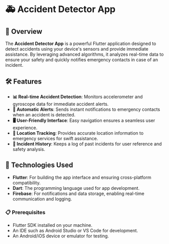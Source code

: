 # 🚑 Accident Detector App

## 🌟 Overview
The **Accident Detector App** is a powerful Flutter application designed to detect accidents using your device's sensors and provide immediate assistance. By leveraging advanced algorithms, it analyzes real-time data to ensure your safety and quickly notifies emergency contacts in case of an incident.

## 🛠️ Features
- **📊 Real-time Accident Detection**: Monitors accelerometer and gyroscope data for immediate accident alerts.
- **🚨 Automatic Alerts**: Sends instant notifications to emergency contacts when an accident is detected.
- **🖥️ User-Friendly Interface**: Easy navigation ensures a seamless user experience.
- **📍 Location Tracking**: Provides accurate location information to emergency services for swift assistance.
- **📝 Incident History**: Keeps a log of past incidents for user reference and safety analysis.

## 🔧 Technologies Used
- **Flutter**: For building the app interface and ensuring cross-platform compatibility.
- **Dart**: The programming language used for app development.
- **Firebase**: For notifications and data storage, enabling real-time communication and logging.

### 📋 Prerequisites
- Flutter SDK installed on your machine.
- An IDE such as Android Studio or VS Code for development.
- An Android/iOS device or emulator for testing.

